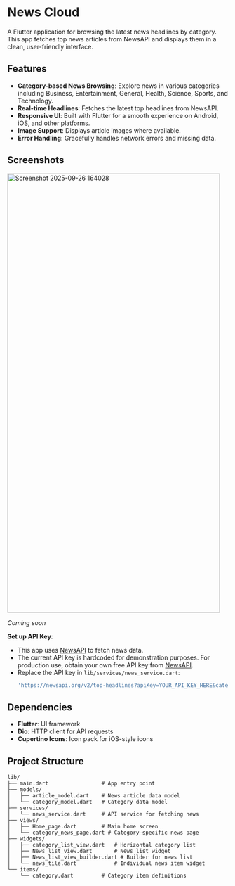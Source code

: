 # News Cloud

A Flutter application for browsing the latest news headlines by category. This app fetches top news articles from NewsAPI and displays them in a clean, user-friendly interface.

## Features

- **Category-based News Browsing**: Explore news in various categories including Business, Entertainment, General, Health, Science, Sports, and Technology.
- **Real-time Headlines**: Fetches the latest top headlines from NewsAPI.
- **Responsive UI**: Built with Flutter for a smooth experience on Android, iOS, and other platforms.
- **Image Support**: Displays article images where available.
- **Error Handling**: Gracefully handles network errors and missing data.

## Screenshots
<img width="484" height="1000" alt="Screenshot 2025-09-26 164028" src="https://github.com/user-attachments/assets/c1381616-7067-47bb-b216-fc8be2f6db24" />


*Coming soon*


 **Set up API Key**:
   - This app uses [NewsAPI](https://newsapi.org/) to fetch news data.
   - The current API key is hardcoded for demonstration purposes. For production use, obtain your own free API key from [NewsAPI](https://newsapi.org/register).
   - Replace the API key in `lib/services/news_service.dart`:
     ```dart
     'https://newsapi.org/v2/top-headlines?apiKey=YOUR_API_KEY_HERE&category=$category'
     ```


## Dependencies

- **Flutter**: UI framework
- **Dio**: HTTP client for API requests
- **Cupertino Icons**: Icon pack for iOS-style icons

## Project Structure

```
lib/
├── main.dart                 # App entry point
├── models/
│   ├── article_model.dart    # News article data model
│   └── category_model.dart   # Category data model
├── services/
│   └── news_service.dart     # API service for fetching news
├── views/
│   ├── Home_page.dart        # Main home screen
│   └── category_news_page.dart # Category-specific news page
├── widgets/
│   ├── category_list_view.dart   # Horizontal category list
│   ├── News_list_view.dart       # News list widget
│   ├── News_list_view_builder.dart # Builder for news list
│   └── news_tile.dart            # Individual news item widget
└── items/
    └── category.dart         # Category item definitions
```


